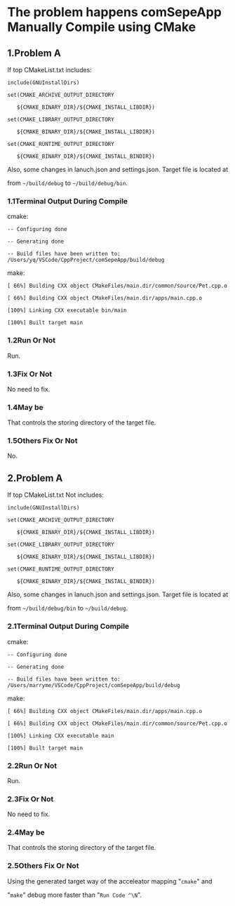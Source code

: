 # The problem happens comSepeApp Manually Compile using CMake

## 1.Problem A

If top CMakeList.txt includes:

    include(GNUInstallDirs)

    set(CMAKE_ARCHIVE_OUTPUT_DIRECTORY
  
       ${CMAKE_BINARY_DIR}/${CMAKE_INSTALL_LIBDIR})

    set(CMAKE_LIBRARY_OUTPUT_DIRECTORY
  
       ${CMAKE_BINARY_DIR}/${CMAKE_INSTALL_LIBDIR})

    set(CMAKE_RUNTIME_OUTPUT_DIRECTORY

       ${CMAKE_BINARY_DIR}/${CMAKE_INSTALL_BINDIR})

Also, some changes in lanuch.json and settings.json. Target file is located at

from `~/build/debug` to `~/build/debug/bin`.

### 1.1Terminal Output During Compile

cmake:

    -- Configuring done

    -- Generating done
 
    -- Build files have been written to: /Users/yq/VSCode/CppProject/comSepeApp/build/debug

make:

    [ 66%] Building CXX object CMakeFiles/main.dir/common/source/Pet.cpp.o
    
    [ 66%] Building CXX object CMakeFiles/main.dir/apps/main.cpp.o

    [100%] Linking CXX executable bin/main

    [100%] Built target main

### 1.2Run Or Not

Run.

### 1.3Fix Or Not

No need to fix.

### 1.4May be

That controls the storing directory of the target file.

### 1.5Others Fix Or Not

No.

## 2.Problem A

If top CMakeList.txt Not includes:

    include(GNUInstallDirs)

    set(CMAKE_ARCHIVE_OUTPUT_DIRECTORY
  
       ${CMAKE_BINARY_DIR}/${CMAKE_INSTALL_LIBDIR})

    set(CMAKE_LIBRARY_OUTPUT_DIRECTORY
  
       ${CMAKE_BINARY_DIR}/${CMAKE_INSTALL_LIBDIR})

    set(CMAKE_RUNTIME_OUTPUT_DIRECTORY

       ${CMAKE_BINARY_DIR}/${CMAKE_INSTALL_BINDIR})

Also, some changes in lanuch.json and settings.json. Target file is located at

from `~/build/debug/bin` to `~/build/debug`.

### 2.1Terminal Output During Compile

cmake:

    -- Configuring done

    -- Generating done

    -- Build files have been written to: /Users/marryme/VSCode/CppProject/comSepeApp/build/debug

make:

    [ 66%] Building CXX object CMakeFiles/main.dir/apps/main.cpp.o

    [ 66%] Building CXX object CMakeFiles/main.dir/common/source/Pet.cpp.o

    [100%] Linking CXX executable main

    [100%] Built target main

### 2.2Run Or Not

Run.

### 2.3Fix Or Not

No need to fix.

### 2.4May be

That controls the storing directory of the target file.

### 2.5Others Fix Or Not

Using the generated target way of  the acceleator mapping "`cmake`" and

"`make`" debug more faster than "`Run Code ^\N`".
